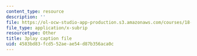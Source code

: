 ```yaml
---
content_type: resource
description: ''
file: https://ol-ocw-studio-app-production.s3.amazonaws.com/courses/18-404j-theory-of-computation-fall-2020/4583bd83fcd552aeae54d87b356aca0c_N32bnUliSzo.vtt
file_type: application/x-subrip
resourcetype: Other
title: 3play caption file
uid: 4583bd83-fcd5-52ae-ae54-d87b356aca0c
---
```

